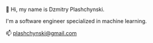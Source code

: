 👋 Hi, my name is Dzmitry Plashchynski.

I'm a software engineer specialized in machine learning.

📫 plashchynski@gmail.com
